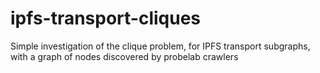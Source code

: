 # ipfs-transport-cliques
Simple investigation of the clique problem, for IPFS transport subgraphs, with a graph of nodes discovered by probelab crawlers
